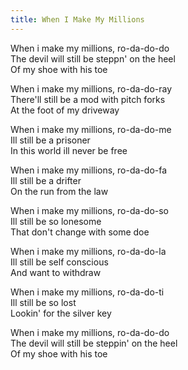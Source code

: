 ```yaml
---
title: When I Make My Millions
---
```


When i make my millions, ro-da-do-do  
The devil will still be steppn' on the heel  
Of my shoe with his toe  

When i make my millions, ro-da-do-ray  
There'll still be a mod with pitch forks  
At the foot of my driveway  

When i make my millions, ro-da-do-me  
Ill still be a prisoner  
In this world ill never be free  

When i make my millions, ro-da-do-fa  
Ill still be a drifter  
On the run from the law  

When i make my millions, ro-da-do-so  
Ill still be so lonesome  
That don't change with some doe  

When i make my millions, ro-da-do-la  
Ill still be self conscious  
And want to withdraw  

When i make my millions, ro-da-do-ti  
Ill still be so lost  
Lookin' for the silver key  

When i make my millions, ro-da-do-do  
The devil will still be steppin' on the heel  
Of my shoe with his toe  
